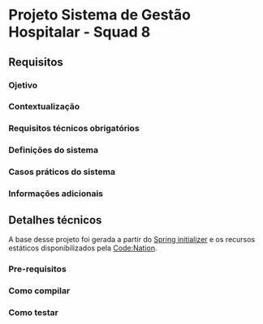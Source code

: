 # Projeto Sistema de Gestão Hospitalar - Squad 8

## Requisitos

### Ojetivo

### Contextualização

### Requisitos técnicos obrigatórios

### Definições do sistema

### Casos práticos do sistema

### Informações adicionais

## Detalhes técnicos

A base desse projeto foi gerada a partir do [Spring initializer](https://start.spring.io/) e os
recursos estáticos disponibilizados pela [Code:Nation](https://www.codenation.com.br/).

### Pre-requisitos

### Como compilar

### Como testar
